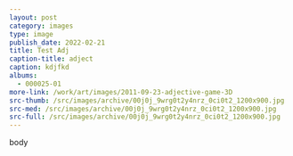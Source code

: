 ```yaml
---
layout: post
category: images
type: image
publish_date: 2022-02-21
title: Test Adj
caption-title: adject
caption: kdjfkd
albums:
  - 000025-01
more-link: /work/art/images/2011-09-23-adjective-game-3D
src-thumb: /src/images/archive/00j0j_9wrg0t2y4nrz_0ci0t2_1200x900.jpg
src-med: /src/images/archive/00j0j_9wrg0t2y4nrz_0ci0t2_1200x900.jpg
src-full: /src/images/archive/00j0j_9wrg0t2y4nrz_0ci0t2_1200x900.jpg
---
```

body